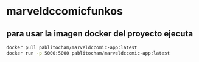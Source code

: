 # marveldccomicfunkos
## para usar la imagen docker del proyecto ejecuta

```bash
docker pull pablitocham/marveldccomic-app:latest
docker run -p 5000:5000 pablitocham/marveldccomic-app:latest
```
